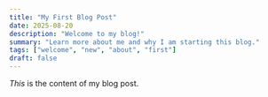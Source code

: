 ```yaml
---
title: "My First Blog Post"
date: 2025-08-20
description: "Welcome to my blog!"
summary: "Learn more about me and why I am starting this blog."
tags: ["welcome", "new", "about", "first"]
draft: false
---
```

_This_ is the content of my blog post.
